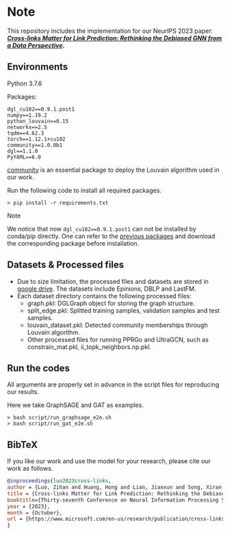 # Note
This repository includes the implementation for our NeurIPS 2023 paper: ***[Cross-links Matter for Link Prediction: Rethinking the Debiased GNN from a Data Perspective](https://neurips.cc/virtual/2023/poster/70277).***

## Environments

Python 3.7.6

Packages:
```
dgl_cu102==0.9.1.post1
numpy==1.19.2
python_louvain==0.15
networkx==2.5
tqdm==4.62.3
torch==1.12.1+cu102
community==1.0.0b1
dgl==1.1.0
PyYAML==6.0
```
[community]( https://pypi.org/project/community/ ) is an essential package to deploy the Louvain algorithm used in our work.

Run the following code to install all required packages.
```
> pip install -r requirements.txt
```
> [!NOTE]
> We notice that now `dgl_cu102==0.9.1.post1` can not be installed by conda/pip directly. One can refer to the [previous packages](https://conda.anaconda.org/dglteam/linux-64) and download the corresponding package before installation.

## Datasets & Processed files

- Due to size limitation, the processed files and datasets are stored in  [google drive](https://drive.google.com/file/d/1uG43ndQih7OlH477pe3pR3OB4W0sxeSP/view?usp=share_link). The datasets include Epinions, DBLP and LastFM. 
- Each dataset directory contains the following processed files: 
    * graph.pkl: DGLGraph object for storing the graph structure.
    * split_edge.pkl: Splitted training samples, validation samples and test samples.
    * louvain_dataset.pkl: Detected community memberships through Louvain algorithm.
    * Other processed files for running PPRGo and UltraGCN, such as constrain_mat.pkl, ii_topk_neighbors.np.pkl.

## Run the codes

All arguments are properly set in advance in the script files for reproducing our results. 

Here we take GraphSAGE and GAT as examples.

```
> bash script/run_graphsage_e2e.sh
> bash script/run_gat_e2e.sh
```

## BibTeX

If you like our work and use the model for your research, please cite our work as follows.

```bibtex
@inproceedings{luo2023cross-links,
author = {Luo, Zihan and Huang, Hong and Lian, Jianxun and Song, Xiran and Xie, Xing and Jin, Hai},
title = {Cross-links Matter for Link Prediction: Rethinking the Debiased GNN from a Data Perspective},
booktitle={Thirty-seventh Conference on Neural Information Processing Systems},
year = {2023},
month = {October},
url = {https://www.microsoft.com/en-us/research/publication/cross-links-matter-for-link-prediction-rethinking-the-debiased-gnn-from-a-data-perspective/},
}
``` 
